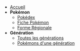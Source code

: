 - [Accueil](/docs)
- **Pokémon**
    - [Pokédex](/docs/pokemon/pokedex)
    - [Fiche Pokémon](/docs/pokemon/fiche)
    - [Forme Régionale](/docs/pokemon/forme-regionale)
- **Génération**
    - [Toutes les générations](/docs/generation/liste)
    - [Pokémons d'une génération](/docs/generation/specifique)